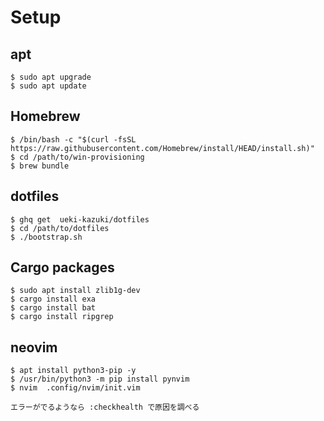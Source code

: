 
# Setup

## apt
```
$ sudo apt upgrade
$ sudo apt update
```

## Homebrew
```
$ /bin/bash -c "$(curl -fsSL https://raw.githubusercontent.com/Homebrew/install/HEAD/install.sh)"
$ cd /path/to/win-provisioning
$ brew bundle
```

## dotfiles
```
$ ghq get  ueki-kazuki/dotfiles
$ cd /path/to/dotfiles
$ ./bootstrap.sh
```

## Cargo packages
```
$ sudo apt install zlib1g-dev
$ cargo install exa
$ cargo install bat
$ cargo install ripgrep
```

## neovim
```
$ apt install python3-pip -y
$ /usr/bin/python3 -m pip install pynvim
$ nvim  .config/nvim/init.vim

エラーがでるようなら :checkhealth で原因を調べる
```